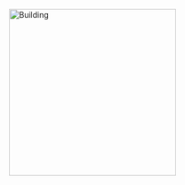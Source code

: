 <img style="display: block;
            margin: 0 auto;
            width: 300px;" 
  src="https://media.giphy.com/media/xQrYQnnWuGu54phMHb/giphy.gif"
  alt="Building">